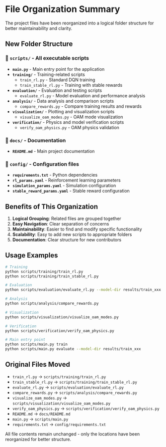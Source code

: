 # File Organization Summary

The project files have been reorganized into a logical folder structure for better maintainability and clarity.

## New Folder Structure

### 📁 `scripts/` - All executable scripts
- **`main.py`** - Main entry point for the application
- **`training/`** - Training-related scripts
  - `train_rl.py` - Standard DQN training
  - `train_stable_rl.py` - Training with stable rewards
- **`evaluation/`** - Evaluation and testing scripts
  - `evaluate_rl.py` - Model evaluation and performance analysis
- **`analysis/`** - Data analysis and comparison scripts
  - `compare_rewards.py` - Compare training results and rewards
- **`visualization/`** - Plotting and visualization scripts
  - `visualize_oam_modes.py` - OAM mode visualization
- **`verification/`** - Physics and model verification scripts
  - `verify_oam_physics.py` - OAM physics validation

### 📁 `docs/` - Documentation
- **`README.md`** - Main project documentation

### 📁 `config/` - Configuration files
- **`requirements.txt`** - Python dependencies
- **`rl_params.yaml`** - Reinforcement learning parameters
- **`simulation_params.yaml`** - Simulation configuration
- **`stable_reward_params.yaml`** - Stable reward configuration

## Benefits of This Organization

1. **Logical Grouping**: Related files are grouped together
2. **Easy Navigation**: Clear separation of concerns
3. **Maintainability**: Easier to find and modify specific functionality
4. **Scalability**: Easy to add new scripts to appropriate folders
5. **Documentation**: Clear structure for new contributors

## Usage Examples

```bash
# Training
python scripts/training/train_rl.py
python scripts/training/train_stable_rl.py

# Evaluation
python scripts/evaluation/evaluate_rl.py --model-dir results/train_xxx

# Analysis
python scripts/analysis/compare_rewards.py

# Visualization
python scripts/visualization/visualize_oam_modes.py

# Verification
python scripts/verification/verify_oam_physics.py

# Main entry point
python scripts/main.py train
python scripts/main.py evaluate --model-dir results/train_xxx
```

## Original Files Moved

- `train_rl.py` → `scripts/training/train_rl.py`
- `train_stable_rl.py` → `scripts/training/train_stable_rl.py`
- `evaluate_rl.py` → `scripts/evaluation/evaluate_rl.py`
- `compare_rewards.py` → `scripts/analysis/compare_rewards.py`
- `visualize_oam_modes.py` → `scripts/visualization/visualize_oam_modes.py`
- `verify_oam_physics.py` → `scripts/verification/verify_oam_physics.py`
- `README.md` → `docs/README.md`
- `main.py` → `scripts/main.py`
- `requirements.txt` → `config/requirements.txt`

All file contents remain unchanged - only the locations have been reorganized for better structure. 
